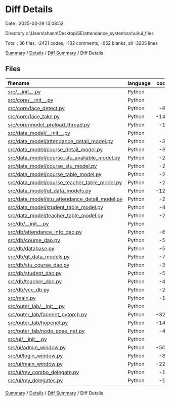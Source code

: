 # Diff Details

Date : 2025-03-29 15:08:52

Directory c:\\Users\\shann\\Desktop\\SE\\attendance_system\\src\\ui\\ui_files

Total : 36 files,  -2421 codes, -132 comments, -652 blanks, all -3205 lines

[Summary](results.md) / [Details](details.md) / [Diff Summary](diff.md) / Diff Details

## Files
| filename | language | code | comment | blank | total |
| :--- | :--- | ---: | ---: | ---: | ---: |
| [src/\_\_init\_\_.py](/src/__init__.py) | Python | 0 | 0 | -1 | -1 |
| [src/core/\_\_init\_\_.py](/src/core/__init__.py) | Python | 0 | 0 | -1 | -1 |
| [src/core/face\_detect.py](/src/core/face_detect.py) | Python | -87 | -9 | -30 | -126 |
| [src/core/face\_take.py](/src/core/face_take.py) | Python | -143 | -14 | -43 | -200 |
| [src/core/model\_preload\_thread.py](/src/core/model_preload_thread.py) | Python | -15 | 0 | -2 | -17 |
| [src/data\_model/\_\_init\_\_.py](/src/data_model/__init__.py) | Python | 0 | 0 | -1 | -1 |
| [src/data\_model/attendance\_detail\_model.py](/src/data_model/attendance_detail_model.py) | Python | -36 | 0 | -10 | -46 |
| [src/data\_model/course\_detail\_model.py](/src/data_model/course_detail_model.py) | Python | -33 | 0 | -11 | -44 |
| [src/data\_model/course\_stu\_available\_model.py](/src/data_model/course_stu_available_model.py) | Python | -25 | 0 | -8 | -33 |
| [src/data\_model/course\_stu\_model.py](/src/data_model/course_stu_model.py) | Python | -25 | 0 | -8 | -33 |
| [src/data\_model/course\_table\_model.py](/src/data_model/course_table_model.py) | Python | -24 | 0 | -8 | -32 |
| [src/data\_model/course\_teacher\_table\_model.py](/src/data_model/course_teacher_table_model.py) | Python | -28 | 0 | -8 | -36 |
| [src/data\_model/qt\_data\_models.py](/src/data_model/qt_data_models.py) | Python | -122 | -1 | -26 | -149 |
| [src/data\_model/stu\_attendance\_detail\_model.py](/src/data_model/stu_attendance_detail_model.py) | Python | -29 | 0 | -10 | -39 |
| [src/data\_model/student\_table\_model.py](/src/data_model/student_table_model.py) | Python | -45 | -1 | -12 | -58 |
| [src/data\_model/teacher\_table\_model.py](/src/data_model/teacher_table_model.py) | Python | -27 | 0 | -7 | -34 |
| [src/db/\_\_init\_\_.py](/src/db/__init__.py) | Python | 0 | 0 | -1 | -1 |
| [src/db/attendance\_info\_dao.py](/src/db/attendance_info_dao.py) | Python | -69 | 0 | -17 | -86 |
| [src/db/course\_dao.py](/src/db/course_dao.py) | Python | -50 | -4 | -14 | -68 |
| [src/db/database.py](/src/db/database.py) | Python | -56 | 0 | -13 | -69 |
| [src/db/qt\_data\_models.py](/src/db/qt_data_models.py) | Python | -73 | -1 | -20 | -94 |
| [src/db/stu\_course\_dao.py](/src/db/stu_course_dao.py) | Python | -36 | -2 | -4 | -42 |
| [src/db/student\_dao.py](/src/db/student_dao.py) | Python | -53 | 0 | -10 | -63 |
| [src/db/teacher\_dao.py](/src/db/teacher_dao.py) | Python | -47 | -2 | -10 | -59 |
| [src/db/vec\_db.py](/src/db/vec_db.py) | Python | -24 | -1 | -12 | -37 |
| [src/main.py](/src/main.py) | Python | -10 | 0 | -4 | -14 |
| [src/outer\_lab/\_\_init\_\_.py](/src/outer_lab/__init__.py) | Python | 0 | 0 | -1 | -1 |
| [src/outer\_lab/facenet\_pytorch.py](/src/outer_lab/facenet_pytorch.py) | Python | -327 | -7 | -78 | -412 |
| [src/outer\_lab/hopenet.py](/src/outer_lab/hopenet.py) | Python | -145 | -6 | -21 | -172 |
| [src/outer\_lab/node\_pose\_net.py](/src/outer_lab/node_pose_net.py) | Python | -46 | -3 | -14 | -63 |
| [src/ui/\_\_init\_\_.py](/src/ui/__init__.py) | Python | 0 | 0 | -1 | -1 |
| [src/ui/admin\_window.py](/src/ui/admin_window.py) | Python | -503 | -50 | -142 | -695 |
| [src/ui/login\_window.py](/src/ui/login_window.py) | Python | -87 | -10 | -34 | -131 |
| [src/ui/main\_window.py](/src/ui/main_window.py) | Python | -228 | -21 | -58 | -307 |
| [src/ui/my\_combo\_delegate.py](/src/ui/my_combo_delegate.py) | Python | -16 | 0 | -7 | -23 |
| [src/ui/my\_delegates.py](/src/ui/my_delegates.py) | Python | -12 | 0 | -5 | -17 |

[Summary](results.md) / [Details](details.md) / [Diff Summary](diff.md) / Diff Details